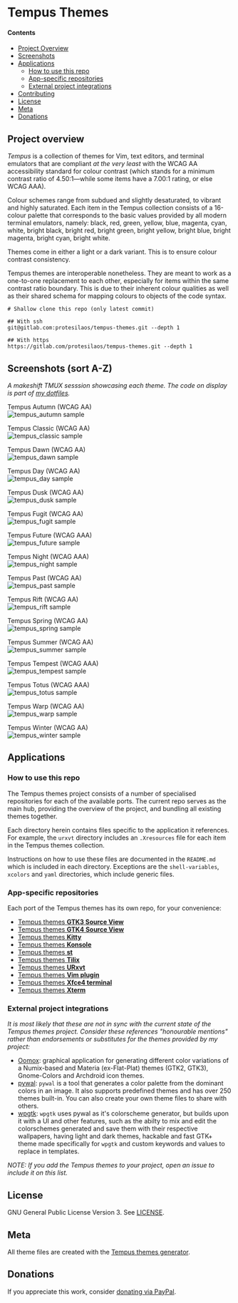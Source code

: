 # Tempus Themes

#### Contents

* [Project Overview](#project-overview)
* [Screenshots](#screenshots-sort-a-z)
* [Applications](#applications)
	* [How to use this repo](#how-to-use-this-repo)
	* [App-specific repositories](#app-specific-repositories)
	* [External project integrations](#external-project-integrations)
* [Contributing](#contributing)
* [License](#license)
* [Meta](#meta)
* [Donations](#donations)

## Project overview

*Tempus* is a collection of themes for Vim, text editors, and terminal
emulators that are compliant *at the very least* with the WCAG AA
accessibility standard for colour contrast (which stands for a minimum
contrast ratio of 4.50:1—while some items have a 7.00:1 rating, or else
WCAG AAA).

Colour schemes range from subdued and slightly desaturated, to vibrant
and highly saturated. Each item in the Tempus collection consists of
a 16-colour palette that corresponds to the basic values provided by all
modern terminal emulators, namely: black, red, green, yellow, blue,
magenta, cyan, white, bright black, bright red, bright green, bright
yellow, bright blue, bright magenta, bright cyan, bright white.

Themes come in either a light or a dark variant. This is to ensure
colour contrast consistency.

Tempus themes are interoperable nonetheless. They are meant to work as
a one-to-one replacement to each other, especially for items within the
same contrast ratio boundary. This is due to their inherent colour
qualities as well as their shared schema for mapping colours to objects
of the code syntax.

	# Shallow clone this repo (only latest commit)

	## With ssh
	git@gitlab.com:protesilaos/tempus-themes.git --depth 1

	## With https
	https://gitlab.com/protesilaos/tempus-themes.git --depth 1

## Screenshots (sort A-Z)

_A makeshift TMUX sesssion showcasing each theme.  The code on display
is part of [my dotfiles](https://gitlab.com/protesilaos/dotfiles)._

Tempus Autumn (WCAG AA)  
![tempus_autumn sample](https://gitlab.com/protesilaos/tempus-themes-screenshots/raw/master/tempus_autumn.png)

Tempus Classic (WCAG AA)  
![tempus_classic sample](https://gitlab.com/protesilaos/tempus-themes-screenshots/raw/master/tempus_classic.png)

Tempus Dawn (WCAG AA)  
![tempus_dawn sample](https://gitlab.com/protesilaos/tempus-themes-screenshots/raw/master/tempus_dawn.png)

Tempus Day (WCAG AA)  
![tempus_day sample](https://gitlab.com/protesilaos/tempus-themes-screenshots/raw/master/tempus_day.png)

Tempus Dusk (WCAG AA)  
![tempus_dusk sample](https://gitlab.com/protesilaos/tempus-themes-screenshots/raw/master/tempus_dusk.png)

Tempus Fugit (WCAG AA)  
![tempus_fugit sample](https://gitlab.com/protesilaos/tempus-themes-screenshots/raw/master/tempus_fugit.png)

Tempus Future (WCAG AAA)  
![tempus_future sample](https://gitlab.com/protesilaos/tempus-themes-screenshots/raw/master/tempus_future.png)

Tempus Night (WCAG AAA)  
![tempus_night sample](https://gitlab.com/protesilaos/tempus-themes-screenshots/raw/master/tempus_night.png)

Tempus Past (WCAG AA)  
![tempus_past sample](https://gitlab.com/protesilaos/tempus-themes-screenshots/raw/master/tempus_past.png)

Tempus Rift (WCAG AA)  
![tempus_rift sample](https://gitlab.com/protesilaos/tempus-themes-screenshots/raw/master/tempus_rift.png)

Tempus Spring (WCAG AA)  
![tempus_spring sample](https://gitlab.com/protesilaos/tempus-themes-screenshots/raw/master/tempus_spring.png)

Tempus Summer (WCAG AA)  
![tempus_summer sample](https://gitlab.com/protesilaos/tempus-themes-screenshots/raw/master/tempus_summer.png)

Tempus Tempest (WCAG AAA)  
![tempus_tempest sample](https://gitlab.com/protesilaos/tempus-themes-screenshots/raw/master/tempus_tempest.png)

Tempus Totus (WCAG AAA)  
![tempus_totus sample](https://gitlab.com/protesilaos/tempus-themes-screenshots/raw/master/tempus_totus.png)

Tempus Warp (WCAG AA)  
![tempus_warp sample](https://gitlab.com/protesilaos/tempus-themes-screenshots/raw/master/tempus_warp.png)

Tempus Winter (WCAG AA)  
![tempus_winter sample](https://gitlab.com/protesilaos/tempus-themes-screenshots/raw/master/tempus_winter.png)

## Applications

### How to use this repo

The Tempus themes project consists of a number of specialised
repositories for each of the available ports. The current repo serves as
the main hub, providing the overview of the project, and bundling all
existing themes together.

Each directory herein contains files specific to the application it
references. For example, the `urxvt` directory includes an `.Xresources`
file for each item in the Tempus themes collection.

Instructions on how to use these files are documented in the `README.md`
which is included in each directory. Exceptions are the
`shell-variables`, `xcolors` and `yaml` directories, which include
generic files.

### App-specific repositories

Each port of the Tempus themes has its own repo, for your convenience:

* [Tempus themes **GTK3 Source View**](https://gitlab.com/protesilaos/tempus-themes-gtksourceview3)
* [Tempus themes **GTK4 Source View**](https://gitlab.com/protesilaos/tempus-themes-gtksourceview4)
* [Tempus themes **Kitty**](https://gitlab.com/protesilaos/tempus-themes-kitty)
* [Tempus themes **Konsole**](https://gitlab.com/protesilaos/tempus-themes-konsole)
* [Tempus themes **st**](https://gitlab.com/protesilaos/tempus-themes-st)
* [Tempus themes **Tilix**](https://gitlab.com/protesilaos/tempus-themes-tilix)
* [Tempus themes **URxvt**](https://gitlab.com/protesilaos/tempus-themes-urxvt)
* [Tempus themes **Vim plugin**](https://gitlab.com/protesilaos/tempus-themes-vim)
* [Tempus themes **Xfce4 terminal**](https://gitlab.com/protesilaos/tempus-themes-xfce4-terminal)
* [Tempus themes **Xterm**](https://gitlab.com/protesilaos/tempus-themes-xterm)

### External project integrations

*It is most likely that these are not in sync with the current state of
the Tempus themes project.  Consider these references "honourable
mentions" rather than endorsements or substitutes for the themes
provided by my project:*

* [Oomox](https://gitlab.com/actionless/oomox): graphical application
  for generating different color variations of a Numix-based and Materia
  (ex-Flat-Plat) themes (GTK2, GTK3), Gnome-Colors and Archdroid icon
  themes.
* [pywal](https://gitlab.com/dylanaraps/pywal): `pywal` is a tool that
  generates a color palette from the dominant colors in an image. It
  also supports predefined themes and has over 250 themes built-in. You
  can also create your own theme files to share with others.
* [wpgtk](https://gitlab.com/deviantfero/wpgtk): `wpgtk` uses pywal as
  it's colorscheme generator, but builds upon it with a UI and other
  features, such as the abilty to mix and edit the colorschemes
  generated and save them with their respective wallpapers, having light
  and dark themes, hackable and fast GTK+ theme made specifically for
  `wpgtk` and custom keywords and values to replace in templates.

*NOTE: If you add the Tempus themes to your project, open an issue to
include it on this list.*

## License

GNU General Public License Version 3. See
[LICENSE](https://gitlab.com/protesilaos/tempus-themes/blob/master/LICENSE).

## Meta

All theme files are created with the [Tempus themes
generator](https://gitlab.com/protesilaos/tempus-themes-generator).

## Donations

If you appreciate this work, consider [donating via
PayPal](https://www.paypal.me/protesilaos).

